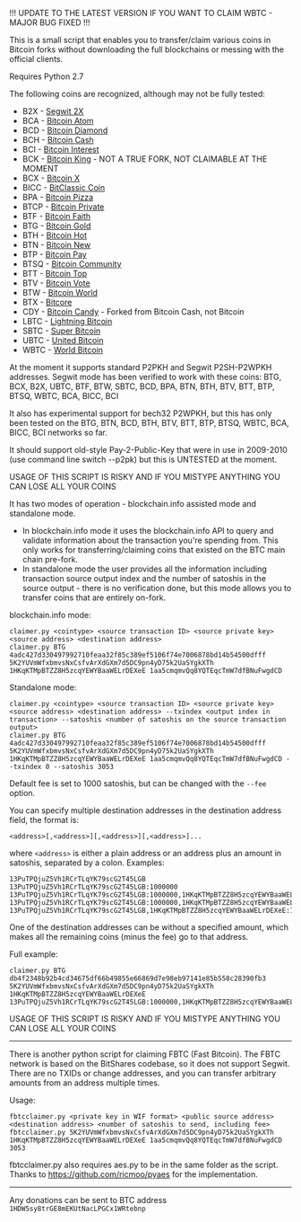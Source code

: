 !!! UPDATE TO THE LATEST VERSION IF YOU WANT TO CLAIM WBTC - MAJOR BUG FIXED !!!

This is a small script that enables you to transfer/claim various coins in Bitcoin forks
without downloading the full blockchains or messing with the official clients.

Requires Python 2.7

The following coins are recognized, although may not be fully tested:

*  B2X - [Segwit 2X](https://b2x-segwit.io/)
*  BCA - [Bitcoin Atom](https://bitcoinatom.io/)
*  BCD - [Bitcoin Diamond](http://www.btcd.io/)
*  BCH - [Bitcoin Cash](https://www.bitcoincash.org/)
*  BCI - [Bitcoin Interest](http://bitcoininterest.io/)
*  BCK - [Bitcoin King](https://btcking.org/) - NOT A TRUE FORK, NOT CLAIMABLE AT THE MOMENT
*  BCX - [Bitcoin X](https://bcx.org/)
*  BICC - [BitClassic Coin](http://bicc.io/)
*  BPA - [Bitcoin Pizza](http://p.top/en/index.html)
*  BTCP - [Bitcoin Private](https://btcprivate.org/)
*  BTF - [Bitcoin Faith](http://bitcoinfaith.org/)
*  BTG - [Bitcoin Gold](https://bitcoingold.org/)
*  BTH - [Bitcoin Hot](https://www.bithot.org/)
*  BTN - [Bitcoin New](http://btn.kim/)
*  BTP - [Bitcoin Pay](http://www.btceasypay.com/)
*  BTSQ - [Bitcoin Community](http://btsq.top/)
*  BTT - [Bitcoin Top](https://bitcointop.org/)
*  BTV - [Bitcoin Vote](https://bitvote.one/)
*  BTW - [Bitcoin World](http://www.btw.one/)
*  BTX - [Bitcore](https://bitcore.cc/)
*  CDY - [Bitcoin Candy](https://cdy.one/) - Forked from Bitcoin Cash, not Bitcoin
*  LBTC - [Lightning Bitcoin](http://lbtc.io/)
*  SBTC - [Super Bitcoin](http://superbtc.org/)
*  UBTC - [United Bitcoin](https://www.ub.com/)
*  WBTC - [World Bitcoin](http://www.wbtcteam.org/)

At the moment it supports standard P2PKH and Segwit P2SH-P2WPKH addresses. Segwit mode has been verified to work with these coins: BTG, BCX, B2X, UBTC, BTF, BTW, SBTC, BCD, BPA, BTN, BTH, BTV, BTT, BTP, BTSQ, WBTC, BCA, BICC, BCI

It also has experimental support for bech32 P2WPKH, but this has only been tested on the BTG, BTN, BCD, BTH, BTV, BTT, BTP, BTSQ, WBTC, BCA, BICC, BCI networks so far.

It should support old-style Pay-2-Public-Key that were in use in 2009-2010 (use command line switch --p2pk) but this is UNTESTED at the moment.

USAGE OF THIS SCRIPT IS RISKY AND IF YOU MISTYPE ANYTHING YOU CAN LOSE ALL YOUR COINS

It has two modes of operation - blockchain.info assisted mode and standalone mode.
* In blockchain.info mode it uses the blockchain.info API to query and validate information about the transaction you're spending from.
This only works for transferring/claiming coins that existed on the BTC main chain pre-fork.
* In standalone mode the user provides all the information including transaction source output index and the number of satoshis in the source output - there is no verification done, but this mode allows you to transfer coins that are entirely on-fork.

blockchain.info mode:

    claimer.py <cointype> <source transaction ID> <source private key> <source address> <destination address>
    claimer.py BTG 4adc427d330497992710feaa32f85c389ef5106f74e7006878bd14b54500dfff 5K2YUVmWfxbmvsNxCsfvArXdGXm7d5DC9pn4yD75k2UaSYgkXTh 1HKqKTMpBTZZ8H5zcqYEWYBaaWELrDEXeE 1aa5cmqmvQq8YQTEqcTmW7dfBNuFwgdCD
    
Standalone mode:

    claimer.py <cointype> <source transaction ID> <source private key> <source address> <destination address> --txindex <output index in transaction> --satoshis <number of satoshis on the source transaction output>
    claimer.py BTG 4adc427d330497992710feaa32f85c389ef5106f74e7006878bd14b54500dfff 5K2YUVmWfxbmvsNxCsfvArXdGXm7d5DC9pn4yD75k2UaSYgkXTh 1HKqKTMpBTZZ8H5zcqYEWYBaaWELrDEXeE 1aa5cmqmvQq8YQTEqcTmW7dfBNuFwgdCD --txindex 0 --satoshis 3053

Default fee is set to 1000 satoshis, but can be changed with the `--fee` option.

You can specify multiple destination addresses in the destination address field, the format is:

    <address>[,<address>][,<address>][,<address>]...
    
where `<address>` is either a plain address or an address plus an amount in satoshis, separated by a colon. Examples:

    13PuTPQjuZ5Vh1RCrTLqYK79scG2T45LGB
    13PuTPQjuZ5Vh1RCrTLqYK79scG2T45LGB:1000000
    13PuTPQjuZ5Vh1RCrTLqYK79scG2T45LGB:1000000,1HKqKTMpBTZZ8H5zcqYEWYBaaWELrDEXeE
    13PuTPQjuZ5Vh1RCrTLqYK79scG2T45LGB:1000000,1HKqKTMpBTZZ8H5zcqYEWYBaaWELrDEXeE:1000000
    13PuTPQjuZ5Vh1RCrTLqYK79scG2T45LGB,1HKqKTMpBTZZ8H5zcqYEWYBaaWELrDEXeE:1000000
    
One of the destination addresses can be without a specified amount, which makes all the remaining coins (minus the fee) go to that address.

Full example:

    claimer.py BTG db4f2348b92b4cd34675df66b49855e66869d7e98eb97141e85b558c28390fb3 5K2YUVmWfxbmvsNxCsfvArXdGXm7d5DC9pn4yD75k2UaSYgkXTh 1HKqKTMpBTZZ8H5zcqYEWYBaaWELrDEXeE 13PuTPQjuZ5Vh1RCrTLqYK79scG2T45LGB:1000000,1HKqKTMpBTZZ8H5zcqYEWYBaaWELrDEXeE:1000000

USAGE OF THIS SCRIPT IS RISKY AND IF YOU MISTYPE ANYTHING YOU CAN LOSE ALL YOUR COINS

---

There is another python script for claiming FBTC (Fast Bitcoin). The FBTC network is based on the BitShares codebase, so it does not support Segwit. There are no TXIDs or change addresses,
and you can transfer arbitrary amounts from an address multiple times.

Usage:
    
    fbtcclaimer.py <private key in WIF format> <public source address> <destination address> <number of satoshis to send, including fee>
    fbtcclaimer.py 5K2YUVmWfxbmvsNxCsfvArXdGXm7d5DC9pn4yD75k2UaSYgkXTh 1HKqKTMpBTZZ8H5zcqYEWYBaaWELrDEXeE 1aa5cmqmvQq8YQTEqcTmW7dfBNuFwgdCD 3053
    
fbtcclaimer.py also requires aes.py to be in the same folder as the script. Thanks to https://github.com/ricmoo/pyaes for the implementation.

---

Any donations can be sent to BTC address `1HDW5sy8trGE8mEKUtNacLPGCx1WRtebnp`
